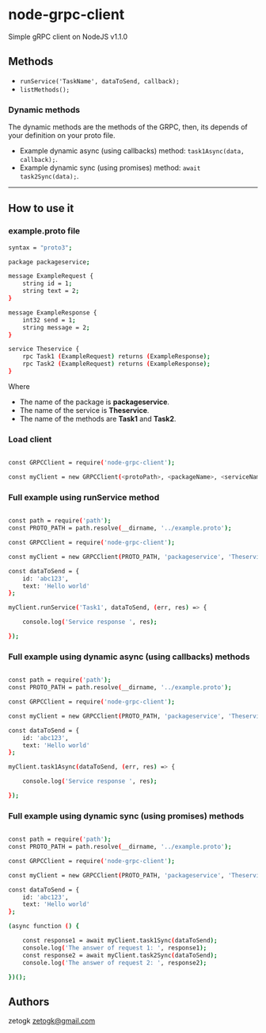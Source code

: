 # node-grpc-client
Simple gRPC client on NodeJS v1.1.0

## Methods

* `runService('TaskName', dataToSend, callback);`
* `listMethods();`

### Dynamic methods

The dynamic methods are the methods of the GRPC, then, its depends of your definition on your proto file.

* Example dynamic async (using callbacks) method: `task1Async(data, callback);`.
* Example dynamic sync (using promises) method: `await task2Sync(data);`.

---

## How to use it

### example.proto file

``` bash
syntax = "proto3";

package packageservice;

message ExampleRequest {
    string id = 1;
    string text = 2;
}

message ExampleResponse {
    int32 send = 1;
    string message = 2;
}

service Theservice {
    rpc Task1 (ExampleRequest) returns (ExampleResponse);
    rpc Task2 (ExampleRequest) returns (ExampleResponse);
}
```

Where

* The name of the package is **packageservice**.
* The name of the service is **Theservice**.
* The name of the methods are **Task1** and **Task2**.

### Load client
``` bash

const GRPCClient = require('node-grpc-client');

const myClient = new GRPCClient(<protoPath>, <packageName>, <serviceName>, <url>);

```

### Full example using runService method
``` bash

const path = require('path');
const PROTO_PATH = path.resolve(__dirname, '../example.proto');

const GRPCClient = require('node-grpc-client');

const myClient = new GRPCClient(PROTO_PATH, 'packageservice', 'Theservice', 'localhost:3000');

const dataToSend = {
    id: 'abc123',
    text: 'Hello world'
};

myClient.runService('Task1', dataToSend, (err, res) => {

    console.log('Service response ', res);

});

```

### Full example using dynamic async (using callbacks) methods
``` bash

const path = require('path');
const PROTO_PATH = path.resolve(__dirname, '../example.proto');

const GRPCClient = require('node-grpc-client');

const myClient = new GRPCClient(PROTO_PATH, 'packageservice', 'Theservice', 'localhost:3000');

const dataToSend = {
    id: 'abc123',
    text: 'Hello world'
};

myClient.task1Async(dataToSend, (err, res) => {

    console.log('Service response ', res);

});

```

### Full example using dynamic sync (using promises) methods
``` bash

const path = require('path');
const PROTO_PATH = path.resolve(__dirname, '../example.proto');

const GRPCClient = require('node-grpc-client');

const myClient = new GRPCClient(PROTO_PATH, 'packageservice', 'Theservice', 'localhost:3000');

const dataToSend = {
    id: 'abc123',
    text: 'Hello world'
};

(async function () {

    const response1 = await myClient.task1Sync(dataToSend);
    console.log('The answer of request 1: ', response1);
    const response2 = await myClient.task2Sync(dataToSend);
    console.log('The answer of request 2: ', response2);

})();

```

## Authors
zetogk <zetogk@gmail.com>
